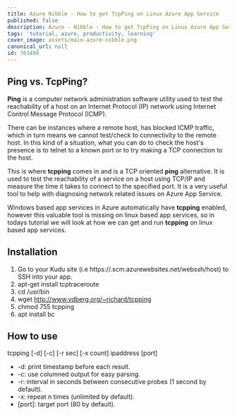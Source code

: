 ```yaml
---
title: Azure Nibble - How to get TcpPing on Linux Azure App Service
published: false
description: Azure - Nibble - How to get TcpPing on Linux Azure App Service
tags: 'tutorial, azure, productivity, learning'
cover_image: assets/main-azure-nibble.png
canonical_url: null
id: 763498
---
```


## Ping vs. TcpPing?

**Ping** is a computer network administration software utility used to test the reachability of a host on an Internet Protocol (IP) network using Internet Control Message Protocol (ICMP).  

There can be instances where a remote host, has blocked ICMP traffic, which in turn means we cannot test/check to connectivity to the remote host. In this kind of a situation, what you can do to check the host's presence is to telnet to a known port or to try making a TCP connection to the host.  

This is where **tcpping** comes in and is a TCP oriented **ping** alternative. It is used to test the reachability of a service on a host using TCP/IP and measure the time it takes to connect to the specified port. It is a very useful tool to help with diagnosing network related issues on Azure App Service.

Windows based app services in Azure automatically have **tcpping** enabled, however this valuable tool is missing on linux based app services, so in todays tutorial we will look at how we can get and run **tcpping** on linux based app services.

## Installation

1. Go to your Kudu site (i.e https://<sitename>.scm.azurewebsites.net/webssh/host) to SSH into your app.
2. apt-get install tcptraceroute
3. cd /usr/bin
4. wget http://www.vdberg.org/~richard/tcpping
5. chmod 755 tcpping
6. apt install bc

## How to use

tcpping [-d] [-c] [-r sec] [-x count] ipaddress [port]  

- -d: print timestamp before each result.
- -c: use columned output for easy parsing.
- -r: interval in seconds between consecutive probes (1 second by default).
- -x: repeat n times (unlimited by default).
- [port]: target port (80 by default).

